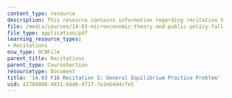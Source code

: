 ```yaml
---
content_type: resource
description: This resource contains information regarding recitation 5.
file: /media/courses/14-03-microeconomic-theory-and-public-policy-fall-2016/427890084831bb4697177e2eb4d4cfe5_MIT14_03F16_Recitation5a.pdf
file_type: application/pdf
learning_resource_types:
- Recitations
ocw_type: OCWFile
parent_title: Recitations
parent_type: CourseSection
resourcetype: Document
title: '14.03 F16 Recitation 5: General Equilibrium Practice Problem'
uid: 42789008-4831-bb46-9717-7e2eb4d4cfe5
---
```

